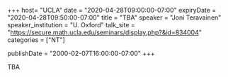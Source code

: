 +++
  host= "UCLA"
  date = "2020-04-28T09:00:00-07:00"
  expiryDate = "2020-04-28T09:50:00-07:00"
  title = "TBA"
  speaker = "Joni Teravainen"
  speaker_institution = "U. Oxford"
  talk_site = "https://secure.math.ucla.edu/seminars/display.php?&id=834004"
  categories = ["NT"]

  publishDate = "2000-02-07T16:00:00-07:00"
+++

TBA
